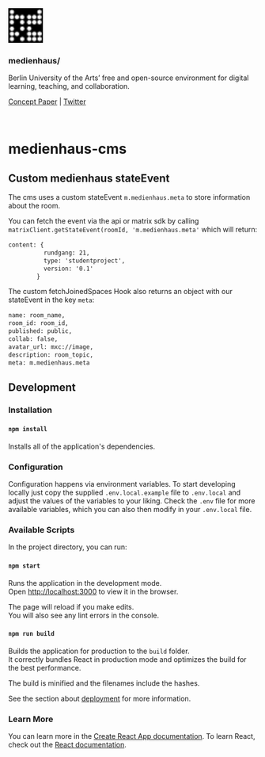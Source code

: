 <img src="public/favicon.svg" width="70" />

### medienhaus/

Berlin University of the Arts’ free and open-source environment for digital learning, teaching, and collaboration.

[Concept Paper](https://medienhaus.dev/) | [Twitter](https://twitter.com/medienhaus_)

<br>


# medienhaus-cms

## Custom medienhaus stateEvent

The cms uses a custom stateEvent `m.medienhaus.meta` to store information about the room.

You can fetch the event via the api or matrix sdk by calling `matrixClient.getStateEvent(roomId, 'm.medienhaus.meta'` which will return: 
```
content: {
          rundgang: 21,
          type: 'studentproject',
          version: '0.1'
        }
```
The custom fetchJoinedSpaces Hook also returns an object with our stateEvent in the key `meta`:

```
name: room_name,
room_id: room_id,
published: public,
collab: false,
avatar_url: mxc://image,
description: room_topic,
meta: m.medienhaus.meta
 ```

## Development

### Installation

#### `npm install`

Installs all of the application's dependencies.

### Configuration

Configuration happens via environment variables. To start developing locally just copy the supplied `.env.local.example` file to `.env.local` and adjust the values of the variables to your liking. Check the `.env` file for more available variables, which you can also then modify in your `.env.local` file.

### Available Scripts

In the project directory, you can run:

#### `npm start`

Runs the application in the development mode.<br />
Open [http://localhost:3000](http://localhost:3000) to view it in the browser.

The page will reload if you make edits.<br />
You will also see any lint errors in the console.

#### `npm run build`

Builds the application for production to the `build` folder.<br />
It correctly bundles React in production mode and optimizes the build for the best performance.

The build is minified and the filenames include the hashes.

See the section about [deployment](https://facebook.github.io/create-react-app/docs/deployment) for more information.

### Learn More

You can learn more in the [Create React App documentation](https://facebook.github.io/create-react-app/docs/getting-started). To learn React, check out the [React documentation](https://reactjs.org/).